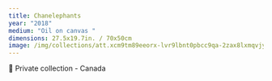 ```yaml
---
title: Chanelephants
year: "2018"
medium: "Oil on canvas "
dimensions: 27.5x19.7in. / 70x50cm
image: /img/collections/att.xcm9tm89eeorx-lvr9lbnt0pbcc9qa-2zax8lxmqvjy.jpeg
---
```

🔴 Private collection - Canada
